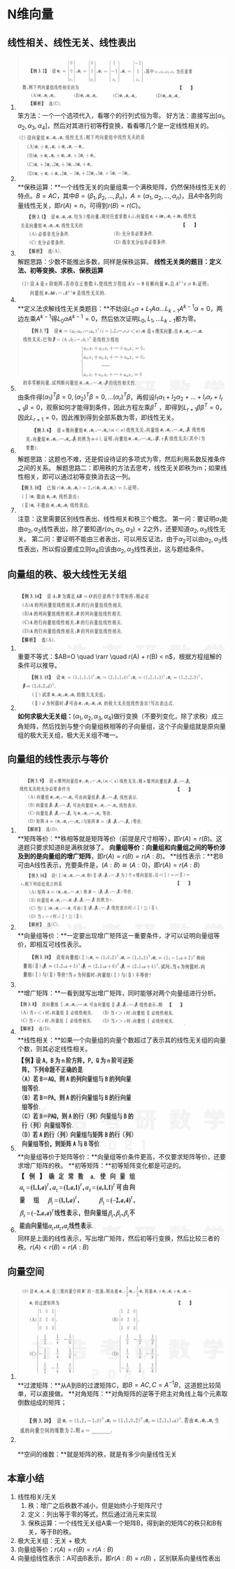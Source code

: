 # N维向量

## 线性相关、线性无关、线性表出

1. ![image-20201122135742592](LA3-N维向量.assets/image-20201122135742592.png)
   笨方法：一个一个选项代入，看哪个的行列式恒为零。
   好方法：直接写出$[\alpha_1, \alpha_2, \alpha_3, \alpha_4]$，然后对其进行初等**行**变换，看看哪几个是一定线性相关的。
2. ![image-20201122140521795](LA3-N维向量.assets/image-20201122140521795.png)
   **保秩运算：**一个线性无关的向量组乘一个满秩矩阵，仍然保持线性无关的特点。$B=AC$，其中$B=(\beta_1, \beta_2, \dots, \beta_n)$，$A=(\alpha_1, \alpha_2,\dots,\alpha_n)$，且$A$中各列向量线性无关，即$r(A) = n$，可得到$r(B) = r(C)$。
3. ![image-20201122144053065](LA3-N维向量.assets/image-20201122144053065.png)
   解题思路：少数不能推出多数，同样是保秩运算。
   **线性无关类的题目：定义法、初等变换、求秩、保秩运算**
4. ![image-20201122145058727](LA3-N维向量.assets/image-20201122145058727.png)
   **定义法求解线性无关类题目：**不妨设$L_0\alpha + L_1A\alpha \dots L_{k-1}A^{k-1}\alpha = 0$，两边左乘$A^{k-1}$得$L_0\alpha A^{k-1}=0$，然后依次证明$L_0, L_1, \dots L_{k-1}$都为零。
5. ![image-20201122151958337](LA3-N维向量.assets/image-20201122151958337.png)
   由条件得$(\alpha_1)^T\beta = 0, (\alpha_2)^T\beta = 0,\dots(\alpha_r)^T\beta$，再假设$l_1\alpha_1+l_2\alpha_2+...+l_r\alpha_r + l_{r+1}\beta= 0$，观察如何才能得到条件，因此方程左乘$\beta^T$ ，即得到$L_{r+1}\beta\beta^T=0$，因此$L_{r+1}=0$，因此推到得到全部系数为零，即线性无关。
6. ![image-20201123091140171](LA3-N维向量.assets/image-20201123091140171.png)
   解题思路：这题也不难，还是假设待证的多项式为零，然后利用系数反推条件之间的关系。
   解题思路二：即用秩的方法去思考，线性无关即秩为m；如果线性相关，即可以通过初等变换消去这一列。
7. ![image-20201123092049333](LA3-N维向量.assets/image-20201123092049333.png)
   注意：这里需要区别线性表出、线性相关和秩三个概念。
   第一问：要证明$\alpha_1$能由$\alpha_2,\alpha_3$线性表出，除了要知道$r(\alpha_1,\alpha_2,\alpha_3)=2$之外，还要知道$\alpha_2,\alpha_3$线性无关。
   第二问：要证明不能由三者表出，可以用反证法，由于$\alpha_2$可以由$\alpha_2,\alpha_3$线性表出，所以假设要成立则$\alpha_4$应该由$\alpha_2,\alpha_3$线性表出，这与题给条件。

## 向量组的秩、极大线性无关组

1. ![image-20201123093345856](LA3-N维向量.assets/image-20201123093345856.png)
   重要不等式：$AB=O \quad \rarr \quad r(A) + r(B) < n$，根据方程组解的条件可以推导。
2. ![image-20201123093631822](LA3-N维向量.assets/image-20201123093631822.png)
   **如何求极大无关组：**$(\alpha_1, \alpha_2, \alpha_3, \alpha_4)$做行变换（不要列变化，除了求秩）成三角矩阵，然后找到与整个向量组秩相等的子向量组，这个子向量组就是原向量组的极大无关组，极大无关组不唯一。

## 向量组的线性表示与等价

1. ![image-20201123100847148](LA3-N维向量.assets/image-20201123100847148.png)
   **矩阵等价：**秩相等就是矩阵等价（前提是尺寸相等），即$r(A) = r(B)$。这道题只要求知道B是满秩就够了。
   **向量组等价：**向量组和向量组之间的等价涉及到的是向量组的**增广矩阵**，即$r(A) = r(B) = r(A:B)$。
   **线性表示：**若B可由A线性表示，充要条件是，$(A:B) \cong (A:0)$，即$r(A) = r(A:B)$ 
2. ![image-20201123101428336](LA3-N维向量.assets/image-20201123101428336.png)
   **向量组等价：**一定要出现增广矩阵这一重要条件，才可以证明向量组等价，即相互可线性表示。
3. ![image-20201123101935804](LA3-N维向量.assets/image-20201123101935804.png)
   **增广矩阵：**一看到就写出增广矩阵，同时能够对两个向量组进行分析。
4. ![image-20201123103158558](LA3-N维向量.assets/image-20201123103158558.png)
   **线性相关：**如果一个向量组的向量个数超过了表示其的线性无关组的向量个数，则其必定线性相关。
5. ![image-20201123103629219](LA3-N维向量.assets/image-20201123103629219.png)
   **向量组等价于矩阵等价：**向量组等价条件更高，不仅要求矩阵等价，还要求增广矩阵的秩。
   **初等矩阵：**初等矩阵变化都是可逆的。
6. ![image-20201123104002737](LA3-N维向量.assets/image-20201123104002737.png)
   同样是上面的线性表示，写出增广矩阵，然后初等行变换，然后比较三者的秩。$r(A)<r(B)=r(A:B)$ 

## 向量空间

1. ![image-20201123104723609](LA3-N维向量.assets/image-20201123104723609.png)
   **过渡矩阵：**从A到B的过渡矩阵C，即$B = AC, C=A^{-1}B$，这道题比较简单，可以直接做。
   **对角矩阵：**对角矩阵的逆等于把主对角线上每个元素取倒数组成的矩阵；

2. ![image-20201123112234399](LA3-N维向量.assets/image-20201123112234399.png)

   **空间的维数：**就是矩阵的秩，就是有多少向量线性无关

## 本章小结

1. 线性相关/无关
   1. 秩：增广之后秩数不减小，但是始终小于矩阵尺寸
   2. 定义：列出等于零的等式，然后通过消元来实现
   3. 保秩运算：一个线性无关组A乘一个矩阵B，得到新的矩阵C的秩只和B有关，等于B的秩。
2. 极大无关组：无关 + 极大
3. 向量组等价：$r(A) = r(B) = r(A:B)$ 
4. 向量组线性表示：A可由B表示，即$r(A:B) = r(B)$ ，区别联系向量线性表出

